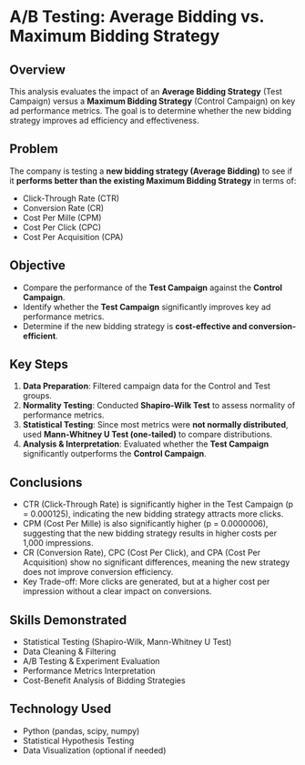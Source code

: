 # A/B Testing: Average Bidding vs. Maximum Bidding Strategy

## Overview
This analysis evaluates the impact of an **Average Bidding Strategy** (Test Campaign) versus a **Maximum Bidding Strategy** (Control Campaign) on key ad performance metrics. The goal is to determine whether the new bidding strategy improves ad efficiency and effectiveness.

## Problem
The company is testing a **new bidding strategy (Average Bidding)** to see if it **performs better than the existing Maximum Bidding Strategy** in terms of:
- Click-Through Rate (CTR)
- Conversion Rate (CR)
- Cost Per Mille (CPM)
- Cost Per Click (CPC)
- Cost Per Acquisition (CPA)

## Objective
- Compare the performance of the **Test Campaign** against the **Control Campaign**.
- Identify whether the **Test Campaign** significantly improves key ad performance metrics.
- Determine if the new bidding strategy is **cost-effective and conversion-efficient**.

## Key Steps
1. **Data Preparation**: Filtered campaign data for the Control and Test groups.
2. **Normality Testing**: Conducted **Shapiro-Wilk Test** to assess normality of performance metrics.
3. **Statistical Testing**: Since most metrics were **not normally distributed**, used **Mann-Whitney U Test (one-tailed)** to compare distributions.
4. **Analysis & Interpretation**: Evaluated whether the **Test Campaign** significantly outperforms the **Control Campaign**.

## Conclusions
- CTR (Click-Through Rate) is significantly higher in the Test Campaign (p = 0.000125), indicating the new bidding strategy attracts more clicks.
- CPM (Cost Per Mille) is also significantly higher (p = 0.0000006), suggesting that the new bidding strategy results in higher costs per 1,000 impressions.
- CR (Conversion Rate), CPC (Cost Per Click), and CPA (Cost Per Acquisition) show no significant differences, meaning the new strategy does not improve conversion efficiency.
- Key Trade-off: More clicks are generated, but at a higher cost per impression without a clear impact on conversions.

## Skills Demonstrated
- Statistical Testing (Shapiro-Wilk, Mann-Whitney U Test)
- Data Cleaning & Filtering
- A/B Testing & Experiment Evaluation
- Performance Metrics Interpretation
- Cost-Benefit Analysis of Bidding Strategies

## Technology Used
- Python (pandas, scipy, numpy)
- Statistical Hypothesis Testing
- Data Visualization (optional if needed)
